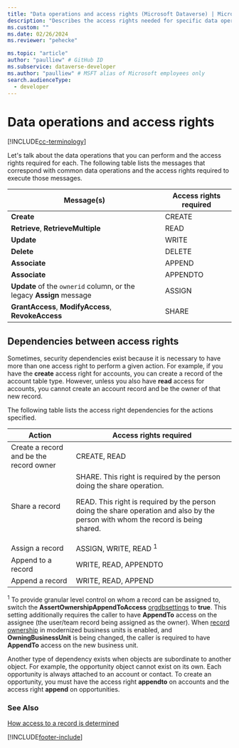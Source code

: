 ```yaml
---
title: "Data operations and access rights (Microsoft Dataverse) | Microsoft Docs" 
description: "Describes the access rights needed for specific data operations." 
ms.custom: ""
ms.date: 02/26/2024
ms.reviewer: "pehecke"

ms.topic: "article"
author: "paulliew" # GitHub ID
ms.subservice: dataverse-developer
ms.author: "paulliew" # MSFT alias of Microsoft employees only
search.audienceType: 
  - developer
---
```

# Data operations and access rights

[!INCLUDE[cc-terminology](includes/cc-terminology.md)]

Let's talk about the data operations that you can perform and the access rights required for each. The following table lists the messages that correspond with common data operations and the access rights required to execute those messages.

| Message(s) | Access rights required |
|---|---|
| **Create** | CREATE |
| **Retrieve**, **RetrieveMultiple** | READ |
| **Update** | WRITE |
| **Delete** | DELETE |
| **Associate** | APPEND |
| **Associate**  | APPENDTO |
| **Update** of the `ownerid` column, or the legacy **Assign** message | ASSIGN |
| **GrantAccess**, **ModifyAccess**, **RevokeAccess**  | SHARE |

## Dependencies between access rights

Sometimes, security dependencies exist because it is necessary to have more than
one access right to perform a given action. For example, if you have the
**create** access right for accounts, you can create a record of the account
table type. However, unless you also have **read** access for accounts, you
cannot create an account record and be the owner of that new record.

The following table lists the access right dependencies for the actions
specified.

| Action | Access rights required |
|---|---|
| Create a record and be the record owner | CREATE, READ  |
| Share a record | SHARE. This right is required by the person doing the share operation.<p/> READ. This right is required by the person doing the share operation and also by the person with whom the record is being shared.|
| Assign a record | ASSIGN, WRITE, READ <sup>1</sup> |
| Append to a record | WRITE, READ, APPENDTO |
| Append a record | WRITE, READ, APPEND |

<sup>1</sup> To provide granular level control on whom a record can be assigned to, switch the **AssertOwnershipAppendToAccess** [orgdbsettings](/power-platform/admin/environment-database-settings#install-the-organizationsettingseditor-tool) to **true**. This setting additionally requires the caller to have **AppendTo** access on the assignee (the user/team record being assigned as the owner).
When [record ownership](/power-platform/admin/wp-security-cds#record-ownership-in-modernized-business-units) in modernized business units is enabled, and **OwningBusinessUnit** is being changed, the caller is required to have **AppendTo** access on the new business unit. 

Another type of dependency exists when objects are subordinate to another
object. For example, the opportunity object cannot exist on its own. Each
opportunity is always attached to an account or contact. To create an
opportunity, you must have the access right **appendto** on accounts and the
access right **append** on opportunities.

### See Also

[How access to a record is determined](/power-platform/admin/how-record-access-determined)

[!INCLUDE[footer-include](../../includes/footer-banner.md)]
